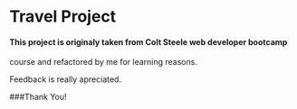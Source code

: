 # Travel Project

#### This project is originaly taken from Colt Steele web developer bootcamp 
course and refactored by me for learning reasons.

Feedback is really apreciated.

###Thank You!

